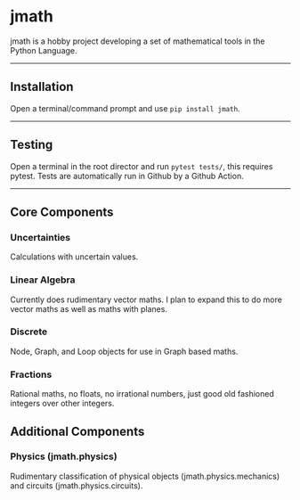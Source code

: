# jmath
jmath is a hobby project developing a set of mathematical tools in the Python Language.

***
## Installation
Open a terminal/command prompt and use `pip install jmath`.

***

## Testing

Open a terminal in the root director and run `pytest tests/`, this requires pytest. Tests are automatically run in Github by a Github Action.

***
## Core Components

### Uncertainties
Calculations with uncertain values.

### Linear Algebra
Currently does rudimentary vector maths. I plan to expand this to do more vector maths as well as maths with planes.

### Discrete
Node, Graph, and Loop objects for use in Graph based maths.

### Fractions
Rational maths, no floats, no irrational numbers, just good old fashioned integers over other integers.

## Additional Components

### Physics (jmath.physics)
Rudimentary classification of physical objects (jmath.physics.mechanics) and circuits (jmath.physics.circuits).
